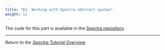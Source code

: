 ```yaml
---
title: "D1. Working with Spectra abstract syntax"
weight: 12
---
```


The code for this part is available in the [Spectra repository](https://github.com/jringert/spectra-tutorial/tree/main/D1_parsing).

---

*Return to the [Spectra Tutorial Overview](/gse/tutorials/spectra/)*

